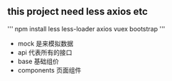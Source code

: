 ## this project need less axios etc
'''
  npm install less less-loader axios vuex bootstrap
'''
- mock 是来模拟数据
- api 代表所有的接口
- base  基础组价
- components 页面组件
